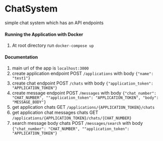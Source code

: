 # ChatSystem

simple chat system which has an API endpoints

#### Running the Application with Docker
1. At root directory run ``docker-compose up``

#### Documentation
1. main url of the app is ``localhost:3000``
2. create application endpoint  POST ``/applications`` with body ``{"name": "test1"}``
3. create chat endpoint POST ``/chats`` with body ``{"application_token": "APPLICATION_TOKEN"}``
4. create message endpoint POST ``/messages`` with body ``{"chat_number": "CHAT_NUMBER", ""application_token": "APPLICATION_TOKEN", "body": "MESSAGE_BODY"}``
5. get application chats GET ``/applications/{APPLICATION_TOKEN}/chats``
6. get application chat messages chats GET ``/applications/{APPLICATION_TOKEN}/chats/{CHAT_NUMBER}``
5. search message body chats POST ``/messages/search`` with body ``{"chat_number": "CHAT_NUMBER", ""application_token": "APPLICATION_TOKEN"}``
